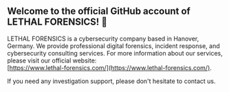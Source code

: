 ## Welcome to the official GitHub account of LETHAL FORENSICS! 👋

LETHAL FORENSICS is a cybersecurity company based in Hanover, Germany. We provide professional digital forensics, incident response, and cybersecurity consulting services.
For more information about our services, please visit our official website:<br>
[https://www.lethal-forensics.com/](https://www.lethal-forensics.com/).

If you need any investigation support, please don't hesitate to contact us.
